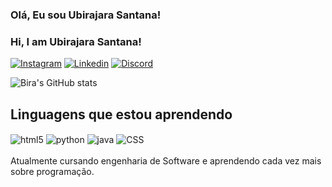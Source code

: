 
### Olá, Eu sou Ubirajara Santana!
### Hi, I am Ubirajara Santana!
[![Instagram](https://img.shields.io/badge/Instagram-E4405F?style=for-the-badge&logo=instagram&logoColor=white)](https://www.instagram.com/bir4_s2/) 
[![Linkedin](https://img.shields.io/badge/LinkedIn-0077B5?style=for-the-badge&logo=linkedin&logoColor=white)](https://www.linkedin.com/in/ubirajara-santana-júnior-52309424b/)
[![Discord](https://img.shields.io/badge/Discord-7289DA?style=for-the-badge&logo=discord&logoColor=white)](https://discord.com/channels/@me)

![Bira's GitHub stats](https://github-readme-stats.vercel.app/api?username=devbira&show_icons=true&theme=outrun)

## Linguagens que estou aprendendo

<div style="display: inline block">
<img align="center" alt="html5" src="https://img.shields.io/badge/HTML-239120?style=for-the-badge&logo=html5&logoColor=white">
<img align="center" alt="python" src="https://img.shields.io/badge/Python-3776AB?style=for-the-badge&logo=python&logoColor=white">
<img align="center" alt="java" src="https://img.shields.io/badge/Java-ED8B00?style=for-the-badge&logo=java&logoColor=white">
<img align="center" alt="CSS" src="https://img.shields.io/badge/CSS3-1572B6?style=for-the-badge&logo=css3&logoColor=white"/>
</div><br/>
Atualmente cursando engenharia de Software e aprendendo cada vez mais sobre programação.<br/>
